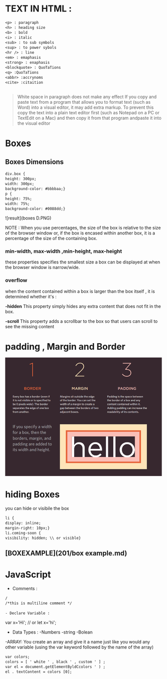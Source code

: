 # TEXT IN HTML : 

```
<p> : paragraph
<h> : heading size
<b> : bold
<i> : italic
<sub> : to sub symbols
<sup> : to power sybols
<hr /> : line
<em> : emaphasis
<strong> : enaphasis
<blockquote> : QuoTaTions
<q> :QuoTaTions
<abbr> :accrynoms
<cite> :citaition


```

>White space in paragraph does not make any effect 
>If you copy and paste text from a program that allows you to
format text (such as Word) into a visual editor, it may add extra
markup. To prevent this copy  the text into a plain text editor
first (such as Notepad on a PC or TextEdit on a Mac) and then
copy it from that program andpaste it into the visual editor


# Boxes 
## Boxes Dimensions
```
div.box {
height: 300px;
width: 300px;
background-color: #bbbbaa;}
p {
height: 75%;
width: 75%;
background-color: #0088dd;}
```

![result](boxes D.PNG)

NOTE : When you use percentages, the size of the box is relative to the size of the browser window or, if the box is encased within another box, it is a percentage of the size of the containing box.


### min-width, max-width ,min-height, max-height

these properties specifies the smallest size a box can be
displayed at when the browser window is narrow/wide.

### overflow

when the content contained within a box is larger
than the box itself , it is  determined whether it's :

**-hidden**
This property simply hides any
extra content that does not fit in
the box.

**-scroll**
This property adds a scrollbar to
the box so that users can scroll
to see the missing content


# padding , Margin and Border


![ padding , Margin and Borde](border.PNG)

# hiding Boxes
you can hide or visibile the box 

```
li {
display: inline;
margin-right: 10px;}
li.coming-soon {
visibility: hidden; \\ or visible}

```
[BOXEXAMPLE](201/box example.md)
 ------

 # JavaScript 

 - Comments : 
 ```
 /
 /*this is multiline comment */

 - Declare Variable : 
 ```
 var x='Hi';
 // or 
 let x='hi';


 - Data Types :
    -Numbers 
    -string
    -Bolean


-ARRAY:
You create an array and give it a name just like you would any
other variable (using the var keyword followed by the name of
the array)

```
var colors;
colors = [ ' white ' , black ' , custom ' ] ;
var el = document.getElementByldCcolors ' ) ;
el . textContent = colors [0];
```




